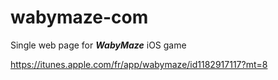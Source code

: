 # wabymaze-com
Single web page for ***WabyMaze*** iOS game  
  
https://itunes.apple.com/fr/app/wabymaze/id1182917117?mt=8
